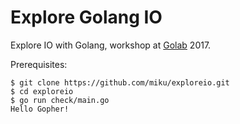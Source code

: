 Explore Golang IO
=================

Explore IO with Golang, workshop at [Golab](http://golab.io) 2017.

Prerequisites:

```
$ git clone https://github.com/miku/exploreio.git
$ cd exploreio
$ go run check/main.go
Hello Gopher!
```
